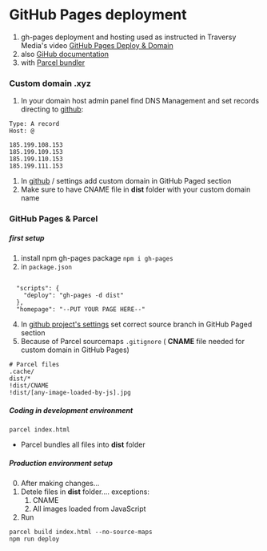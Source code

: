 
# GitHub Pages deployment

  1. gh-pages deployment and hosting used as instructed in Traversy Media's video [GitHub Pages Deploy & Domain](https://www.youtube.com/watch?v=SKXkC4SqtRk&t=731s)
  1. also [GiHub documentation](https://help.github.com/en/github/working-with-github-pages/managing-a-custom-domain-for-your-github-pages-site)
  1. with [Parcel bundler](https://css-tricks.com/why-parcel-has-become-my-go-to-bundler-for-development/)

### Custom domain **.xyz**

1. In your domain host admin panel find DNS Management and set records directing to [github](https://github.com):
```
Type: A record 
Host: @

185.199.108.153
185.199.109.153
185.199.110.153
185.199.111.153
```
1. In [github](https://github.com) / settings add custom domain in GitHub Paged section
1. Make sure to have CNAME file in **dist** folder with your custom domain name

### GitHub Pages & Parcel

##### first setup

1. install npm gh-pages package `npm i gh-pages`
1. in `package.json`

```

  "scripts": {
    "deploy": "gh-pages -d dist"
  },
  "homepage": "--PUT YOUR PAGE HERE--"
```
4. In [github project's settings](https://github.com) set correct source branch in GitHub Paged section
5. Because of Parcel sourcemaps `.gitignore` ( **CNAME** file needed for custom domain in GitHub Pages)


```
# Parcel files
.cache/
dist/*
!dist/CNAME
!dist/[any-image-loaded-by-js].jpg
```

##### Coding in development environment

```
parcel index.html
```

* Parcel bundles all files into **dist** folder

##### Production environment setup


0. After making changes...
1. Detele files in **dist** folder.... exceptions:
    1. CNAME
    1. All images loaded from JavaScript
1. Run
```
parcel build index.html --no-source-maps
npm run deploy
```
